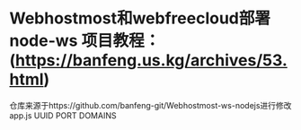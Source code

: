 # Webhostmost和webfreecloud部署 node-ws 项目教程： (https://banfeng.us.kg/archives/53.html)
仓库来源于https://github.com/banfeng-git/Webhostmost-ws-nodejs进行修改
app.js
UUID
PORT
DOMAINS
